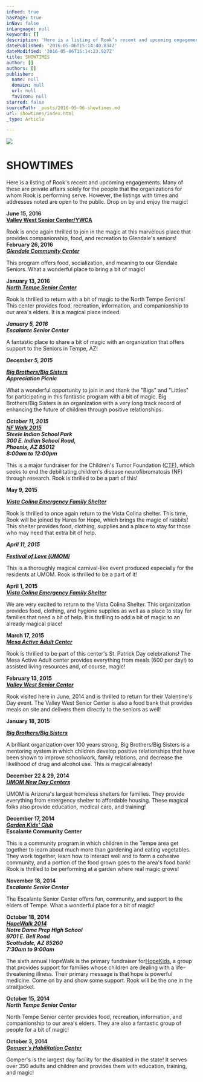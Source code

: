 ```yaml
---
inFeed: true
hasPage: true
inNav: false
inLanguage: null
keywords: []
description: 'Here is a listing of Rook’s recent and upcoming engagements. Many of these are private affairs solely for the people that the organizations for whom Rook is performing serve. However, the listings with times and addresses noted are open to the public. Drop on by and enjoy the magic!'
datePublished: '2016-05-06T15:14:40.834Z'
dateModified: '2016-05-06T15:14:23.927Z'
title: SHOWTIMES
author: []
authors: []
publisher:
  name: null
  domain: null
  url: null
  favicon: null
starred: false
sourcePath: _posts/2016-05-06-showtimes.md
url: showtimes/index.html
_type: Article

---
```

![](https://the-grid-user-content.s3-us-west-2.amazonaws.com/de7a204d-02bc-4532-ac1b-14c5efe103fd.png)

# SHOWTIMES

Here is a listing of Rook's recent and upcoming engagements. Many of these are private affairs solely for the people that the organizations for whom Rook is performing serve. However, the listings with times and addresses noted are open to the public. Drop on by and enjoy the magic!

**June 15, 2016**  
**[Valley West Senior Center/YWCA][0]**

Rook is once again thrilled to join in the magic at this marvelous place that provides companionship, food, and recreation to Glendale's seniors!  
**February 26, 2016**  
_**[Glendale Community Center][1]**_

This program offers food, socialization, and meaning to our Glendale Seniors. What a wonderful place to bring a bit of magic!

**January 13, 2016**  
[_**North Tempe Senior Center**_][2]

Rook is thrilled to return with a bit of magic to the North Tempe Seniors! This center provides food, recreation, information, and companionship to our area's elders. It is a magical place indeed.

_**January 5, 2016**_  
_**Escalante Senior Center**_

A fantastic place to share a bit of magic with an organization that offers support to the Seniors in Tempe, AZ!

**_December 5, 2015_**

**_[Big Brothers/Big Sisters][3]_**  
**_Appreciation Picnic_**

What a wonderful opportunity to join in and thank the "Bigs" and "Littles" for participating in this fantastic program with a bit of magic. Big Brothers/Big Sisters is an organization with a very long track record of enhancing the future of children through positive relationships.

**_October 11, 2015_**  
**_[NF Walk 2015][4]_**  
**_Steele Indian School Park_**  
**_300 E. Indian School Road,_**  
**_Phoenix, AZ 85012_**  
**_8:00am to 12:00pm_**

This is a major fundraiser for the Children's Tumor Foundation ([CTF][5]), which seeks to end the debilitating children's disease neurofibromatosis (NF) through research. Rook is thrilled to be a part of this!

**May 9, 2015**

_**[Vista Colina Emergency Family Shelter][6]**_

Rook is thrilled to once again return to the Vista Colina shelter. This time, Rook will be joined by Hares for Hope, which brings the magic of rabbits! This shelter provides food, clothing, supplies and a place to stay for those who may need that extra bit of help.

**_April 11, 2015_**

**_[Festival of Love (UMOM)][7]_**

This is a thoroughly magical carnival-like event produced especially for the residents at UMOM. Rook is thrilled to be a part of it!

**April 1, 2015**  
_**[Vista Colina Emergency Family Shelter][6]**_

We are very excited to return to the Vista Colina Shelter. This organization provides food, clothing, and hygiene supplies as well as a place to stay for families that need a bit of help. It is thrilling to add a bit of magic to an already magical place!

**March 17, 2015**  
**_[Mesa Active Adult Center][8]_**

Rook is thrilled to be part of this center's St. Patrick Day celebrations! The Mesa Active Adult center provides everything from meals (600 per day!) to assisted living resources and, of course, magic!

**February 13, 2015**  
_**[Valley West Senior Center][0]**_

Rook visited here in June, 2014 and is thrilled to return for their Valentine's Day event. The Valley West Senior Center is also a food bank that provides meals on site and delivers them directly to the seniors as well!

**January 18, 2015**

[_**Big Brothers/Big Sisters**_][3]

A brilliant organization over 100 years strong, Big Brothers/Big Sisters is a mentoring system in which children develop positive relationships that have been shown to improve schoolwork, family relations, and decrease the likelihood of drug and alcohol use. This is magical already!

**December 22 & 29, 2014**  
[_**UMOM New Day Centers**_][9]

UMOM is Arizona's largest homeless shelters for families. They provide everything from emergency shelter to affordable housing. These magical folks also provide education, medical care, and training!

**December 17, 2014**  
[_**Garden Kids' Club**_][10]  
**Escalante Community Center**

This is a community program in which children in the Tempe area get together to learn about much more than gardening and eating vegetables. They work together, learn how to interact well and to form a cohesive community, and a portion of the food grown goes to the area's food bank! Rook is thrilled to be performing at a garden where real magic grows!

**November 18, 2014**  
_**Escalante Senior Center**_

The Escalante Senior Center offers fun, community, and support to the elders of Tempe. What a wonderful place for a bit of magic!

**October 18, 2014**  
[_**HopeWalk 2014**_][11]  
_**Notre Dame Prep High School**_  
_**9701 E. Bell Road**_  
_**Scottsdale, AZ 85260**_  
_**7:30am to 9:00am**_

The sixth annual HopeWalk is the primary fundraiser for[HopeKids][12], a group that provides support for families whose children are dealing with a life-threatening illness. Their primary message is that hope is powerful medicine. Come on by and show some support. Rook will be the one in the straitjacket.

**October 15, 2014**  
_**North Tempe Senior Center**_

North Tempe Senior center provides food, recreation, information, and companionship to our area's elders. They are also a fantastic group of people for a bit of magic!

**October 3, 2014**  
**[_Gomper's Habilitation Center_][13]**

Gomper's is the largest day facility for the disabled in the state! It serves over 350 adults and children and provides them with education, training, and magic!

[0]: http://www.azfoodbanks.org/index.php/foodbank/article/ywca_of_maricopa_county_-_valley_west_center
[1]: https://www.glendaleaz.com/parksandrecreation/centers/GlendaleCommunityCenter.cfm
[2]: http://www.tempe.gov/city-hall/community-services/community-recreation-centers/north-tempe-multi-generational-center/senior-center
[3]: http://www.bbbsaz.org/site/c.bkLWKhOTLfK2E/b.6561823/k.EEE3/Home_Page.htm
[4]: http://www.kintera.org/faf/home/default.asp?ievent=1133615
[5]: http://www.ctf.org/
[6]: http://www.cassaz.org/vista-colina-emergency-family-shelter.html
[7]: https://www.facebook.com/events/346741358848203/
[8]: http://mesa.evadultresources.org/
[9]: https://www.umom.org/
[10]: https://www.facebook.com/EscalanteCommunityGarden/info?tab=overview
[11]: http://www.hopewalkaz.com/
[12]: https://www.hopekids.org/
[13]: http://gomperscenter.org/